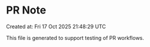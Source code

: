 # PR Note

Created at: Fri 17 Oct 2025 21:48:29 UTC

This file is generated to support testing of PR workflows.
